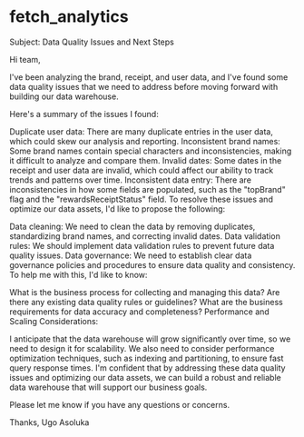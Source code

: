 # fetch_analytics

Subject: Data Quality Issues and Next Steps

Hi team,

I've been analyzing the brand, receipt, and user data, and I've found some data quality issues that we need to address before moving forward with building our data warehouse.

Here's a summary of the issues I found:

Duplicate user data: There are many duplicate entries in the user data, which could skew our analysis and reporting.
Inconsistent brand names: Some brand names contain special characters and inconsistencies, making it difficult to analyze and compare them.
Invalid dates: Some dates in the receipt and user data are invalid, which could affect our ability to track trends and patterns over time.
Inconsistent data entry: There are inconsistencies in how some fields are populated, such as the "topBrand" flag and the "rewardsReceiptStatus" field.
To resolve these issues and optimize our data assets, I'd like to propose the following:

Data cleaning: We need to clean the data by removing duplicates, standardizing brand names, and correcting invalid dates.
Data validation rules: We should implement data validation rules to prevent future data quality issues.
Data governance: We need to establish clear data governance policies and procedures to ensure data quality and consistency.
To help me with this, I'd like to know:

What is the business process for collecting and managing this data?
Are there any existing data quality rules or guidelines?
What are the business requirements for data accuracy and completeness?
Performance and Scaling Considerations:

I anticipate that the data warehouse will grow significantly over time, so we need to design it for scalability.
We also need to consider performance optimization techniques, such as indexing and partitioning, to ensure fast query response times.
I'm confident that by addressing these data quality issues and optimizing our data assets, we can build a robust and reliable data warehouse that will support our business goals.

Please let me know if you have any questions or concerns.

Thanks,
Ugo Asoluka

